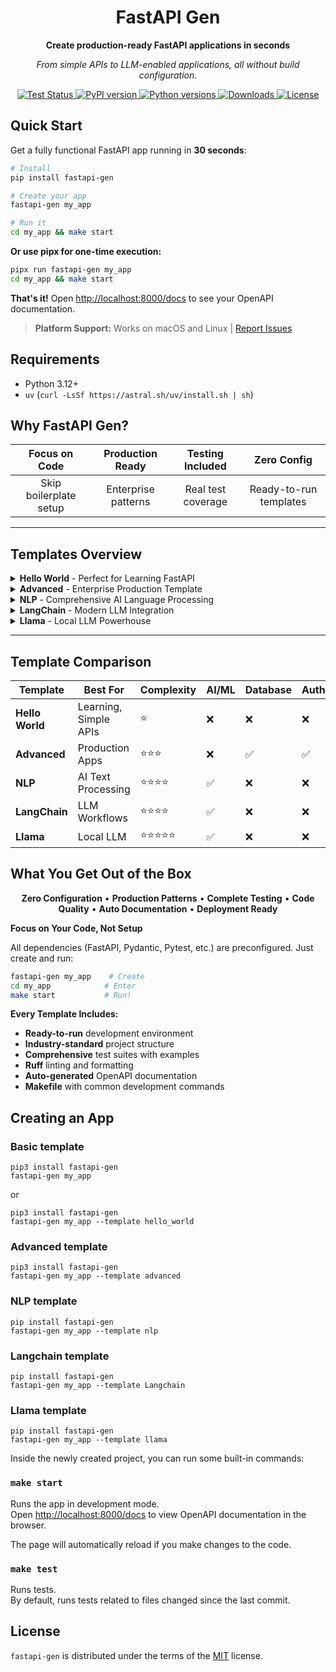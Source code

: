 <div align="center">
  
# FastAPI Gen

**Create production-ready FastAPI applications in seconds**

*From simple APIs to LLM-enabled applications, all without build configuration.*

<p align="center">
  <a href="https://github.com/mirpo/fastapi-gen/actions/workflows/test.yml?query=workflow%3Atest+event%3Apush+branch%main">
    <img src="https://github.com/mirpo/fastapi-gen/actions/workflows/test.yml/badge.svg?branch=main" alt="Test Status">
  </a>
  <a href="https://pypi.org/project/fastapi-gen">
    <img src="https://img.shields.io/pypi/v/fastapi-gen?color=%2334D058&label=pypi" alt="PyPI version">
  </a>
  <a href="https://pypi.org/project/fastapi-gen">
    <img src="https://img.shields.io/pypi/pyversions/fastapi-gen.svg?color=%2334D058" alt="Python versions">
  </a>
  <a href="https://pypi.org/project/fastapi-gen">
    <img src="https://img.shields.io/pypi/dm/fastapi-gen?color=blue" alt="Downloads">
  </a>
  <a href="https://github.com/mirpo/fastapi-gen/blob/main/LICENSE">
    <img src="https://img.shields.io/badge/license-MIT-green" alt="License">
  </a>
</p>

</div>

## Quick Start

Get a fully functional FastAPI app running in **30 seconds**:

```bash
# Install
pip install fastapi-gen

# Create your app
fastapi-gen my_app

# Run it
cd my_app && make start
```

**Or use pipx for one-time execution:**
```bash
pipx run fastapi-gen my_app
cd my_app && make start
```

**That's it!** Open [http://localhost:8000/docs](http://localhost:8000/docs) to see your OpenAPI documentation.

> **Platform Support:** Works on macOS and Linux | [Report Issues](https://github.com/mirpo/fastapi-gen/issues/new)

## Requirements

- Python 3.12+
- `uv`  (`curl -LsSf https://astral.sh/uv/install.sh | sh`)

## Why FastAPI Gen?

<div align="center">

|   **Focus on Code**    | **Production Ready** | **Testing Included** |    **Zero Config**     |
| :--------------------: | :------------------: | :------------------: | :--------------------: |
| Skip boilerplate setup | Enterprise patterns  |  Real test coverage  | Ready-to-run templates |

</div>

---

## Templates Overview

<details>
<summary><strong>Hello World</strong> - Perfect for Learning FastAPI</summary>

**Best for:** Learning FastAPI fundamentals and starting new projects

**Key Features:**
- **REST API Fundamentals** - Complete CRUD with validation
- **Configuration Management** - Both pydantic-settings & dotenv
- **Dependency Injection** - Clean architecture with `Depends()`
- **Background Tasks** - Async processing with logging
- **Exception Handling** - Professional error responses
- **Input Validation** - Advanced Pydantic constraints
- **Health Monitoring** - Built-in health endpoints
- **Complete Tests** - 100% test coverage

[📖 View Details →](src/templates/hello_world/README.md)

</details>

<details>
<summary><strong>Advanced</strong> - Enterprise Production Template</summary>

**Best for:** Production applications with enterprise features

**Key Features:**
- **JWT Authentication** - Registration, login, protected routes
- **Database Integration** - SQLAlchemy 2.0 async (SQLite/PostgreSQL)
- **Rate Limiting** - DDoS protection per endpoint
- **Caching System** - In-memory + Redis integration ready
- **WebSocket Support** - Real-time communication
- **File Upload** - Secure handling + cloud storage ready
- **Enhanced Security** - CORS, validation, production patterns
- **Full Test Suite** - Auth, CRUD, WebSocket, integration

[📖 View Details →](src/templates/advanced/README.md)

</details>

<details>
<summary><strong>NLP</strong> - Comprehensive AI Language Processing</summary>

**Best for:** AI applications with natural language processing

**Key Features:**
- **8 NLP Capabilities** - Summarization, NER, generation, QA, embeddings, sentiment, classification, similarity
- **Production Architecture** - Startup model loading, device auto-detection
- **Smart Configuration** - Environment-based config, multiple models
- **Performance Optimized** - Model caching, concurrent handling, hardware acceleration
- **Production Monitoring** - Health checks, model status, logging
- **Real AI Testing** - Actual model inference validation

[📖 View Details →](src/templates/nlp/README.md)

</details>

<details>
<summary><strong>LangChain</strong> - Modern LLM Integration</summary>

**Best for:** Applications using LangChain for LLM workflows

**Key Features:**
- **Optimized Loading** - Startup caching, memory management
- **Modern Patterns** - Latest LangChain best practices
- **Smart Config** - Auto device detection (CPU/GPU)
- **Production Ready** - Health checks, monitoring, error handling
- **Real Testing** - Actual model inference tests
- **Dual Endpoints** - Text generation & question answering

[📖 View Details →](src/templates/langchain/README.md)

</details>

<details>
<summary><strong>Llama</strong> - Local LLM Powerhouse</summary>

**Best for:** Local LLM inference with llama-cpp-python

**Key Features:**
- **Local LLM Focus** - Optimized for Gemma/Llama GGUF models
- **GPU Acceleration** - Auto GPU detection, configurable layers
- **Advanced Config** - Context windows, threading, performance tuning
- **Production Ready** - Lifecycle management, health monitoring
- **Real Testing** - Actual model inference validation
- **Easy Setup** - Auto model download, optimized defaults

> **Requirements:** ~4GB model download + 4GB+ RAM

[📖 View Details →](src/templates/llama/README.md)

</details>

---

## Template Comparison

| Template        | Best For              | Complexity | AI/ML | Database | Auth |
| --------------- | --------------------- | ---------- | ----- | -------- | ---- |
| **Hello World** | Learning, Simple APIs | ⭐          | ❌     | ❌        | ❌    |
| **Advanced**    | Production Apps       | ⭐⭐⭐        | ❌     | ✅        | ✅    |
| **NLP**         | AI Text Processing    | ⭐⭐⭐⭐       | ✅     | ❌        | ❌    |
| **LangChain**   | LLM Workflows         | ⭐⭐⭐⭐       | ✅     | ❌        | ❌    |
| **Llama**       | Local LLM             | ⭐⭐⭐⭐⭐      | ✅     | ❌        | ❌    |

## What You Get Out of the Box

<div align="center">

**Zero Configuration** • **Production Patterns** • **Complete Testing** • **Code Quality** • **Auto Documentation** • **Deployment Ready**

</div>

**Focus on Your Code, Not Setup**

All dependencies (FastAPI, Pydantic, Pytest, etc.) are preconfigured. Just create and run:

```bash
fastapi-gen my_app    # Create
cd my_app            # Enter  
make start           # Run!
```

**Every Template Includes:**
- **Ready-to-run** development environment
- **Industry-standard** project structure
- **Comprehensive** test suites with examples
- **Ruff** linting and formatting
- **Auto-generated** OpenAPI documentation
- **Makefile** with common development commands

## Creating an App

### Basic template

```console
pip3 install fastapi-gen
fastapi-gen my_app
```

or

```console
pip3 install fastapi-gen
fastapi-gen my_app --template hello_world
```

### Advanced template

```console
pip3 install fastapi-gen
fastapi-gen my_app --template advanced
```

### NLP template

```console
pip install fastapi-gen
fastapi-gen my_app --template nlp
```

### Langchain template

```console
pip install fastapi-gen
fastapi-gen my_app --template Langchain
```

### Llama template

```console
pip install fastapi-gen
fastapi-gen my_app --template llama
```

Inside the newly created project, you can run some built-in commands:

### `make start`

Runs the app in development mode.<br>
Open [http://localhost:8000/docs](http://localhost:8000/docs) to view OpenAPI documentation in the browser.

The page will automatically reload if you make changes to the code.

### `make test`

Runs tests.<br>
By default, runs tests related to files changed since the last commit.

## License

`fastapi-gen` is distributed under the terms of the [MIT](https://github.com/mirpo/fastapi-gen/blob/main/LICENSE) license.